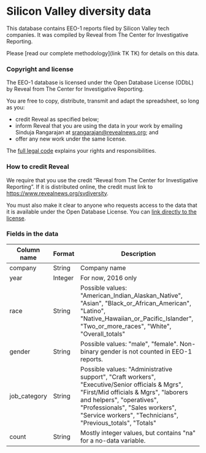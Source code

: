 # Silicon Valley diversity data
This database contains EEO-1 reports filed by Silicon Valley tech companies. It was compiled by Reveal from The Center for Investigative Reporting.

Please [read our complete methodology](link TK TK) for details on this data.

### Copyright and license
The EEO-1 database is licensed under the Open Database License (ODbL) by Reveal from The Center for Investigative Reporting.

You are free to copy, distribute, transmit and adapt the spreadsheet, so long as you:

- credit Reveal as specified below;
- inform Reveal that you are using the data in your work by emailing Sinduja Rangarajan at srangarajan@revealnews.org; and 
- offer any new work under the same license.

The [full legal code](https://opendatacommons.org/licenses/odbl/1.0/) explains your rights and responsibilities.

### How to credit Reveal

We require that you use the credit “Reveal from The Center for Investigative Reporting”. If it is distributed online, the credit must link to https://www.revealnews.org/svdiversity.

You must also make it clear to anyone who requests access to the data that it is available under the Open Database License. You can [link directly to the license](https://opendatacommons.org/licenses/odbl/1.0/). 

### Fields in the data

|Column name|Format|Description|
|---|---|---|
|company|String|Company name|
|year|Integer|For now, 2016 only|
|race|String|Possible values: "American_Indian_Alaskan_Native", "Asian", "Black_or_African_American", "Latino", "Native_Hawaiian_or_Pacific_Islander", "Two_or_more_races", "White", "Overall_totals"|
|gender|String|Possible values: "male", "female". Non-binary gender is not counted in EEO-1 reports.|
|job_category|String|Possible values: "Administrative support", "Craft workers", "Executive/Senior officials & Mgrs", "First/Mid officials & Mgrs", "laborers and helpers", "operatives", "Professionals", "Sales workers", "Service workers", "Technicians", "Previous_totals", "Totals"|
|count|String|Mostly integer values, but contains "na" for a no-data variable.|

